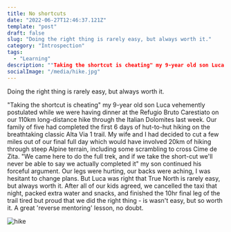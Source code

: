 ```yaml
---
title: No shortcuts
date: "2022-06-27T12:46:37.121Z"
template: "post"
draft: false
slug: "Doing the right thing is rarely easy, but always worth it."
category: "Introspection"
tags:
  - "Learning"
description: ""Taking the shortcut is cheating" my 9-year old son Luca vehemently postulated while we were having dinner at the Refugio Bruto Carestiato on our 110km long-distance hike through the Italian Dolomites."
socialImage: "/media/hike.jpg"
---
```


Doing the right thing is rarely easy, but always worth it.

"Taking the shortcut is cheating" my 9-year old son Luca vehemently postulated while we were having dinner at the Refugio Bruto Carestiato on our 110km long-distance hike through the Italian Dolomites last week. Our family of five had completed the first 6 days of hut-to-hut hiking on the breathtaking classic Alta Via 1 trail. My wife and I had decided to cut a few miles out of our final full day which would have involved 20km of hiking through steep Alpine terrain, including some scrambling to cross Cime de Zita. "We came here to do the full trek, and if we take the short-cut we'll never be able to say we actually completed it" my son continued his forceful argument. Our legs were hurting, our backs were aching, I was hesitant to change plans. But Luca was right that True North is rarely easy, but always worth it. After all of our kids agreed, we cancelled the taxi that night, packed extra water and snacks, and finished the 10hr final leg of the trail tired but proud that we did the right thing - is wasn't easy, but so worth it. A great 'reverse mentoring' lesson, no doubt.

![hike](/media/hike.jpg)